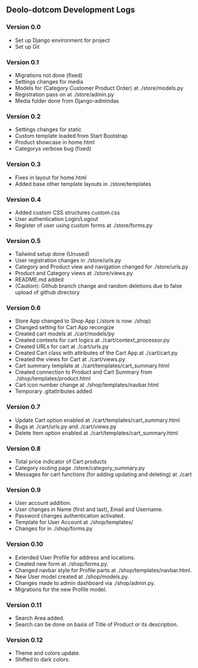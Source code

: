 ## Deolo-dotcom Development Logs

### Version 0.0
- Set up Django environment for project
- Set up Git

### Version 0.1
- Migrations not done (fixed)
- Settings changes for media
- Models for (Category Customer Product Order) at ./store/models.py
- Registration pass on at ./store/admin.py
- Media folder done from Django-admindas

### Version 0.2
- Settings changes for static
- Custom template loaded from Start Bootstrap
- Product showcase in home.html
- Categorys verbose bug (fixed)

### Version 0.3
- Fixes in layout for home.html
- Added base other template layouts in ./store/templates

### Version 0.4
- Added custom CSS structures custom.css
- User authentication Login/Logout
- Register of user using custom forms at ./store/forms.py

### Version 0.5
- Tailwind setup done (Unused)
- User registration changes in ./store/urls.py
- Category and Product view and navigation changed for ./store/urls.py
- Product and Category views at ./store/views.py
- README.md added
- (Caution): Github branch change and random deletions due to false upload of github directory

### Version 0.6
- Store App changed to Shop App (./store is now ./shop)
- Changed setting for Cart App recongize
- Created cart models at ./cart/models/py
- Created contexts for cart logics at ./cart/context_processor.py
- Created URLs for cart at ./cart/urls.py
- Created Cart class with attributes of the Cart App at ./cart/cart.py
- Created the views for Cart at ./cart/views.py
- Cart summary template at ./cart/templates/cart_summary.html
- Created connection to Product and Cart Summary from ./shop/templates/product.html
- Cart icon number change at ./shop/templates/navbar.html
- Temporary .gitattributes added

### Version 0.7
- Update Cart option enabled at ./cart/templates/cart_summary.html
- Bugs at ./cart/urls.py and ./cart/views.py
- Delete Item option enabled at ./cart/templates/cart_summary.html

### Version 0.8
- Total price indicator of Cart products
- Category routing page ./store/category_summary.py
- Messages for cart functions (for adding updating and deleting) at ./cart

### Version 0.9
- User account addition.
- User changes in Name (first and last), Email and Username.
- Password changes authentication activated.
- Template for User Account at ./shop/templates/
- Changes for in ./shop/forms.py

### Version 0.10
- Extended User Profile for address and locations.
- Created new form at ./shop/forms.py.
- Changed navbar style for Profile parts at ./shop/templates/navbar.html.
- New User model created at ./shop/models.py.
- Changes made to admin dashboard via ./shop/admin.py.
- Migrations for the new Profile model.

### Version 0.11
- Search Area added.
- Search can be done on basis of Title of Product or its description.

### Version 0.12
- Theme and colors update.
- Shifted to dark colors.